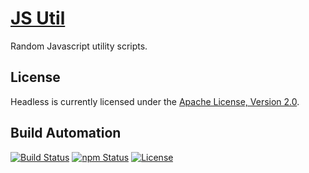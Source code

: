 # [JS Util](http://js_util.hive.pt)

Random Javascript utility scripts.

## License

Headless is currently licensed under the [Apache License, Version 2.0](http://www.apache.org/licenses/).

## Build Automation

[![Build Status](https://travis-ci.org/hivesolutions/headless.svg?branch=master)](https://travis-ci.org/hivesolutions/headless)
[![npm Status](https://img.shields.io/npm/v/hive-headless.svg)](https://www.npmjs.com/package/hive-headless)
[![License](https://img.shields.io/badge/license-Apache%202.0-blue.svg)](https://www.apache.org/licenses/)
